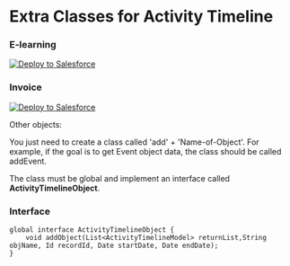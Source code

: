 # Extra Classes for Activity Timeline

 ### E-learning 
 <a href="https://githubsfdeploy.herokuapp.com?owner=brunadileo&repo=ExtraClasses&ref=fieloelr">
  <img alt="Deploy to Salesforce"
       src="https://raw.githubusercontent.com/afawcett/githubsfdeploy/master/deploy.png">
</a>

### Invoice 
 <a href="https://githubsfdeploy.herokuapp.com?owner=brunadileo&repo=ExtraClasses&ref=fieloprp">
  <img alt="Deploy to Salesforce"
       src="https://raw.githubusercontent.com/afawcett/githubsfdeploy/master/deploy.png">
</a>

Other objects:

You just need to create a class called 'add' + 'Name-of-Object'. For example, if the goal is to get Event object data, the class should be called addEvent. 

The class must be global and implement an interface called **ActivityTimelineObject**. 

### Interface
```
global interface ActivityTimelineObject {
	void addObject(List<ActivityTimelineModel> returnList,String objName, Id recordId, Date startDate, Date endDate);
}
```
